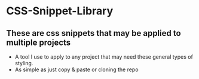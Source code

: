 # CSS-Snippet-Library
## These are css snippets that may be applied to multiple projects

- A tool I use to apply to any project that may need these general types of styling.
- As simple as just copy & paste or cloning the repo
